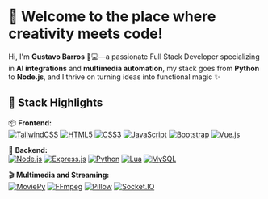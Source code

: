 # 👋 Welcome to the place where creativity meets code!

Hi, I'm **Gustavo Barros** 🧑💻—a passionate Full Stack Developer specializing in **AI integrations** and **multimedia automation**, my stack goes from **Python** to **Node.js**, and I thrive on turning ideas into functional magic ✨

## 🚀 Stack Highlights

📦 **Frontend:**  
[![TailwindCSS](https://img.shields.io/badge/Tailwind%20CSS-%2338B2AC.svg?logo=tailwind-css&logoColor=white&style=for-the-badge)](#)
[![HTML5](https://img.shields.io/badge/html5-%23E34F26.svg?style=for-the-badge&logo=html5&logoColor=white)](#)
[![CSS3](https://img.shields.io/badge/css3-%231572B6.svg?style=for-the-badge&logo=css3&logoColor=white)](#)
[![JavaScript](https://img.shields.io/badge/javascript-%23F7DF1E.svg?style=for-the-badge&logo=javascript&logoColor=black)](#)
[![Bootstrap](https://img.shields.io/badge/bootstrap-%23563D7C.svg?style=for-the-badge&logo=bootstrap&logoColor=white)](#)
[![Vue.js](https://img.shields.io/badge/vue.js-%234FC08D.svg?style=for-the-badge&logo=vue.js&logoColor=fff)](#)

📡 **Backend:**  
[![Node.js](https://img.shields.io/badge/node.js-%234F3C2E.svg?style=for-the-badge&logo=node.js&logoColor=white)](#)
[![Express.js](https://img.shields.io/badge/Express.js-%23404d59.svg?logo=express&logoColor=%2361DAFB&style=for-the-badge)](#)
[![Python](https://img.shields.io/badge/python-%233377AE.svg?style=for-the-badge&logo=python&logoColor=white)](#)
[![Lua](https://img.shields.io/badge/Lua-%232C2D72.svg?style=for-the-badge&logo=lua&logoColor=white)](#)
[![MySQL](https://img.shields.io/badge/MySQL-4479A1.svg?style=for-the-badge&logo=mysql&logoColor=fff)](#)

🎬 **Multimedia and Streaming:**  
[![MoviePy](https://img.shields.io/badge/moviepy-%23E50000.svg?style=for-the-badge&logo=motion&logoColor=white)](#)
[![FFmpeg](https://img.shields.io/badge/ffmpeg-%23000000.svg?style=for-the-badge&logo=ffmpeg&logoColor=white)](#)
[![Pillow](https://img.shields.io/badge/Pillow-%23A0522C.svg?style=for-the-badge&logo=pillow&logoColor=white)](#)
[![Socket.IO](https://img.shields.io/badge/socket.io-%23010101.svg?style=for-the-badge&logo=socket.io&logoColor=white)](#)
